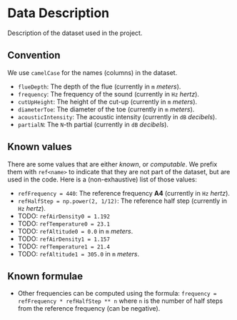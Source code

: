 # Data Description

Description of the dataset used in the project.

## Convention

We use `camelCase` for the names (columns) in the dataset.

- `flueDepth`: The depth of the flue (currently in `m` *meters*).
- `frequency`: The frequency of the sound (currently in `Hz` *hertz*).
- `cutUpHeight`: The height of the cut-up (currently in `m` *meters*).
- `diameterToe`: The diameter of the toe (currently in `m` *meters*).
- `acousticIntensity`: The acoustic intensity (currently in `dB` *decibels*).
- `partialN`: The `N`-th partial (currently in `dB` *decibels*).

## Known values

There are some values that are either *known*, or *computable*.
We prefix them with `ref<name>` to indicate that they are not part of the dataset, but are used in the code.
Here is a (non-exhaustive) list of those values:

- `refFrequency = 440`: The reference frequency **A4** (currently in `Hz` *hertz*).
- `refHalfStep = np.power(2, 1/12)`: The reference half step (currently in `Hz` *hertz*).
- TODO: `refAirDensity0 = 1.192`
- TODO: `refTemperature0 = 23.1`
- TODO: `refAltitude0 = 0.0` in `m` *meters*.
- TODO: `refAirDensity1 = 1.157`
- TODO: `refTemperature1 = 21.4`
- TODO: `refAltitude1 = 305.0` in `m` *meters*.

## Known formulae

- Other frequencies can be computed using the formula:
    `frequency = refFrequency * refHalfStep ** n`
    where `n` is the number of half steps from the reference frequency (can be negative).

